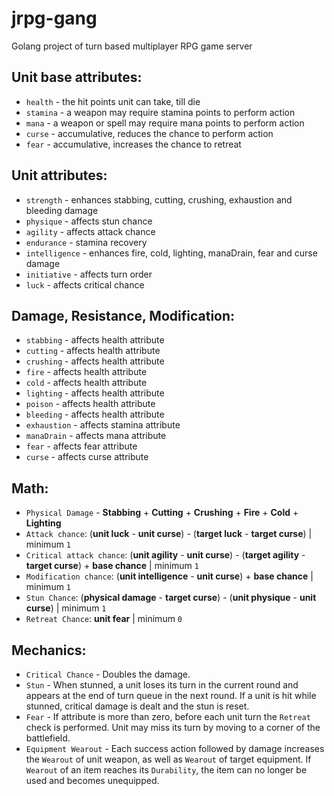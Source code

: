 # jrpg-gang
Golang project of turn based multiplayer RPG game server

## Unit base attributes:
* `health`  - the hit points unit can take, till die
* `stamina` - a weapon may require stamina points to perform action
* `mana`    - a weapon or spell may require mana points to perform action
* `curse`   - accumulative, reduces the chance to perform action
* `fear`    - accumulative, increases the chance to retreat

## Unit attributes:
* `strength`     - enhances stabbing, cutting, crushing, exhaustion and bleeding damage
* `physique`     - affects stun chance
* `agility`      - affects attack chance
* `endurance`    - stamina recovery
* `intelligence` - enhances fire, cold, lighting, manaDrain, fear and curse damage
* `initiative`   - affects turn order
* `luck`         - affects critical chance

## Damage, Resistance, Modification:
* `stabbing`   - affects health attribute
* `cutting`    - affects health attribute
* `crushing`   - affects health attribute
* `fire`       - affects health attribute
* `cold`       - affects health attribute
* `lighting`   - affects health attribute
* `poison`     - affects health attribute
* `bleeding`   - affects health attribute
* `exhaustion` - affects stamina attribute
* `manaDrain`  - affects mana attribute
* `fear`       - affects fear attribute
* `curse`      - affects curse attribute

## Math:
* `Physical Damage` - **Stabbing** + **Cutting** + **Crushing** + **Fire** + **Cold** + **Lighting**
* `Attack chance`: (**unit luck** - **unit curse**) - (**target luck** - **target curse**) | minimum `1`
* `Critical attack chance`: (**unit agility** - **unit curse**) - (**target agility** - **target curse**) + **base chance** | minimum `1`
* `Modification chance`: (**unit intelligence** - **unit curse**) + **base chance** | minimum `1`
* `Stun Chance`: (**physical damage** - **target curse**) - (**unit physique** - **unit curse**) | minimum `1`
* `Retreat Chance`: **unit fear** | minimum `0`

## Mechanics:
* `Critical Chance` - Doubles the damage.
* `Stun` - When stunned, a unit loses its turn in the current round and appears at the end of turn queue in the next round. If a unit is hit while stunned, critical damage is dealt and the stun is reset.
* `Fear` - If attribute is more than zero, before each unit turn the `Retreat` check is performed. Unit may miss its turn by moving to a corner of the battlefield.
* `Equipment Wearout` - Each success action followed by damage increases the `Wearout` of unit weapon, as well as `Wearout` of target equipment. If `Wearout` of an item reaches its `Durability`, the item can no longer be used and becomes unequipped.
